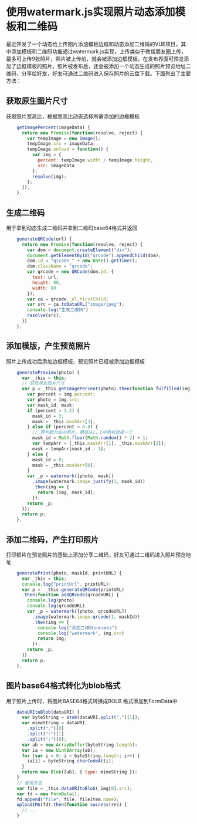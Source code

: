 # 使用watermark.js实现照片动态添加模板和二维码

最近开发了一个动态给上传图片添加模板边框和动态添加二维码的VUE项目，其中添加模板和二维码功能通过watermark.js实现，上传类似于微信朋友圈上传，最多可上传9张照片，照片被上传前，就会被添加边框模板，在发布界面可预览添加了边框模板的照片，照片被发布后，还会被添加一个动态生成的照片预览地址二维码，分享给好友，好友可通过二维码进入保存照片的云盘下载。下面列出了主要方法：

## 获取原生图片尺寸

获取照片宽高比，根据宽高比动态选择所需添加的边框模板

```javascript
    getImagePercent(imageData) {
      return new Promise(function(resolve, reject) {
        var tempImage = new Image();
        tempImage.src = imageData;
        tempImage.onload = function() {
          var img = {
            percent: tempImage.width / tempImage.height,
            src: imageData
          };
          resolve(img);
        };
      });
    },
```

## 生成二维码

用于拿到动态生成二维码并拿到二维码base64格式并返回

```javascript
    generateQRCode(url) {
      return new Promise(function(resolve, reject) {
        var dom = document.createElement("div");
        document.getElementById("qrcode").appendChild(dom);
        dom.id = "qrcode_" + new Date().getTime();
        dom.className = "qrcode";
        var qrcode = new QRCode(dom.id, {
          text: url,
          height: 80,
          width: 80
        });
        var ca = qrcode._el.firstChild;
        var src = ca.toDataURL("image/jpeg");
        console.log("生成二维码")
        resolve(src);
      })
    },
```

## 添加模版，产生预览照片

照片上传成功后添加边框模板，预览照片已经被添加边框模板

```javascript
    generatePreview(photo) {
      var _this = this;
      // 获取原生图片尺寸
      var p = _this.getImagePercent(photo).then(function fulfilled(img) {
        var percent = img.percent;
        var photo = img.src;
        var mask_id, mask;
        if (percent > 1.2) {
          mask_id = 3;
          mask = _this.maskArr[3];
        } else if (percent < 0.8) {
          // 若判断为纵向照片，模版从1，2中随机选择一个
          mask_id = Math.floor(Math.random() * 2) + 1;
          var tempArr = [_this.maskArr[1], _this.maskArr[2]];
          mask = tempArr[mask_id - 1];
        } else {
          mask_id = 0;
          mask = _this.maskArr[0];
        }
        var _p = watermark([photo, mask])
          .image(watermark.image.justify(1, mask_id))
          .then(img => {
            return [img, mask_id];
          });
        return _p;
      });
      return p;
    },
```

## 添加二维码，产生打印照片

打印照片在预览照片的基础上添加分享二维码，好友可通过二维码进入照片预览地址

```javascript
    generatePrint(photo, maskId, printURL) {
      var _this = this;
      console.log("printUrl", printURL);
      var p =  _this.generateQRCode(printURL)
      .then(function addQRcode(qrcodeURL) {
        console.log(photo)
        console.log(qrcodeURL)
        var _p = watermark([photo, qrcodeURL])
          .image(watermark.image.qrcode(1, maskId))
          .then(img => {
            console.log("添加二维码success")
            console.log("watermark", img.src)
            return img;
          });
        return _p;
      })
      return p;
    },
```

## 图片base64格式转化为blob格式

用于照片上传时，将图片BASE64格式转换成BOLB  格式添加到FormData中

```javascript
    dataURItoBlob(dataURI) {
      var byteString = atob(dataURI.split(",")[1]);
      var mimeString = dataURI
        .split(",")[0]
        .split(":")[1]
        .split(";")[0];
      var ab = new ArrayBuffer(byteString.length);
      var ia = new Uint8Array(ab);
      for (var i = 0; i < byteString.length; i++) {
        ia[i] = byteString.charCodeAt(i);
      }
      return new Blob([ab], { type: mimeString });
    }
    // 使用方法
    var file = _this.dataURItoBlob(_img[0].src);
    var fd = new FormData();
    fd.append("file", file, fileItem.name);
    uploadIMG(fd).then(function success(res) {
      // ...
    }
```
